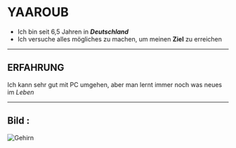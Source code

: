 # YAAROUB
- Ich bin seit 6,5 Jahren in ***Deutschland***
- Ich versuche alles mögliches zu machen, um meinen __Ziel__ zu erreichen
---------------------------
## ERFAHRUNG 
Ich kann sehr gut mit PC umgehen, aber man lernt immer noch was neues im *Leben*

------
## Bild :
![Gehirn](https://s35691.pcdn.co/wp-content/uploads/2022/03/using-personality-assessments-to-build-better-groups-1911.jpg "Zahnrad")